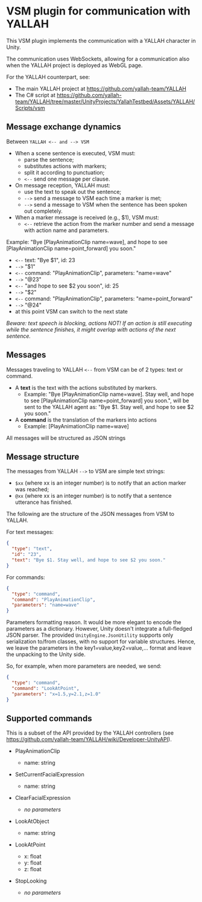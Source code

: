 # VSM plugin for communication with YALLAH

This VSM plugin implements the communication with a YALLAH character in Unity.

The communication uses WebSockets, allowing for a communication also when the YALLAH project is deployed as WebGL page.

For the YALLAH counterpart, see:

* The main YALLAH project at <https://github.com/yallah-team/YALLAH>
* The C# script at https://github.com/yallah-team/YALLAH/tree/master/UnityProjects/YallahTestbed/Assets/YALLAH/Scripts/vsm

## Message exchange dynamics

Between `YALLAH <-- and --> VSM`
* When a scene sentence is executed, VSM must:
  * parse the sentence;
  * substitutes actions with markers;
  * split it according to punctuation;
  * `<--` send one message per clause.
* On message reception, YALLAH must:
  * use the text to speak out the sentence;
  * `-->` send a message to VSM each time a marker is met;
  * `-->` send a message to VSM when the sentence has been spoken out completely.
* When a marker message is received (e.g., $1), VSM must:
  * `<--` retrieve the action from the marker number and send a message with action name and parameters.

Example: "Bye [PlayAnimationClip name=wave], and hope to see [PlayAnimationClip name=point_forward] you soon."

* `<--` text: "Bye $1", id: 23
* `-->` "$1"
* `<--` command: "PlayAnimationClip", parameters: "name=wave"
* `-->` "@23"
* `<--` "and hope to see $2 you soon", id: 25
* `-->` "$2"
* `<--` command: "PlayAnimationClip", parameters: "name=point_forward"
* `-->` "@24"
* at this point VSM can switch to the next state

_Beware: text speech is blocking, actions NOT! If an action is still executing while the sentence finishes, it might overlap with actions of the next sentence._

    
## Messages

Messages traveling to YALLAH `<--` from VSM can be of 2 types: text or command.

* A **text** is the text with the actions substituted by markers.
  * Example:
  "Bye [PlayAnimationClip name=wave]. Stay well, and hope to see [PlayAnimationClip name=point_forward] you soon.",
  will be sent to the YALLAH agent as:
  "Bye $1. Stay well, and hope to see $2 you soon."
* A **command** is the translation of the markers into actions
  * Example: [PlayAnimationClip name=wave]

All messages will be structured as JSON strings

## Message structure

The messages from YALLAH `-->` to VSM are simple text strings:

* `$xx` (where xx is an integer number) is to notify that an action marker was reached;
* `@xx` (where xx is an integer number) is to notify that a sentence utterance has finished. 

The following are the structure of the JSON messages from VSM to YALLAH.

For text messages:

```JSON
{
  "type": "text",
  "id": "23",
  "text": "Bye $1. Stay well, and hope to see $2 you soon."
}
```

For commands:

```JSON
{
  "type": "command",
  "command": "PlayAnimationClip",
  "parameters": "name=wave"
}
```

Parameters formatting reason. It would be more elegant to encode the parameters as a dictionary.
However, Unity doesn't integrate a full-fledged JSON parser. The provided `UnityEngine.JsonUtility` supports only serialization to/from classes, with no support for variable structures.
Hence, we leave the parameters in the key1=value,key2=value,... format and leave the unpacking to the Unity side.

So, for example, when more parameters are needed, we send:

```JSON
{
  "type": "command",
  "command": "LookAtPoint",
  "parameters": "x=1.5,y=2.1,z=1.0"
}
```


## Supported commands

This is a subset of the API provided by the YALLAH controllers (see <https://github.com/yallah-team/YALLAH/wiki/Developer-UnityAPI>).

* PlayAnimationClip
  * name: string

* SetCurrentFacialExpression
  * name: string

* ClearFacialExpression
  * _no parameters_

* LookAtObject
  * name: string

* LookAtPoint
  * x: float
  * y: float
  * z: float
  
* StopLooking
  * _no parameters_

